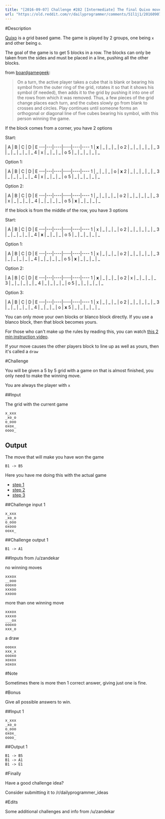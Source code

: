 ```yaml
---
title: "[2016-09-07] Challenge #282 [Intermediate] The final Quixo move"
url: "https://old.reddit.com/r/dailyprogrammer/comments/51l1j1/20160907_challenge_282_intermediate_the_final/"
---
```


#Description

[Quixo](https://boardgamegeek.com/boardgame/3190/quixo) is a grid based game. The game is played by 2 groups, one being `x` and other being `o`.

The goal of the game is to get 5 blocks in a row.
The blocks can only be taken from the sides and must be placed in a line, pushing all the other blocks.

from [boardgamegeek](https://boardgamegeek.com/boardgame/3190/quixo):

> On a turn, the active player takes a cube that is blank or bearing his symbol from the outer ring of the grid, rotates it so that it shows his symbol (if needed), then adds it to the grid by pushing it into one of the rows from which it was removed. Thus, a few pieces of the grid change places each turn, and the cubes slowly go from blank to crosses and circles. Play continues until someone forms an orthogonal or diagonal line of five cubes bearing his symbol, with this person winning the game.

If the block comes from a corner, you have 2 options

Start:

  | A | B | C | D | E 
---|---|----|----|----|----
1 | **x** | _ | _ | _ | o
2 | _ | _ | _ | _ | _
3 | _ | _ | _ | _ | _
4 | x | _ | _ | _ | o
5 | _ | _ | _ | _ | _

Option 1:

  | A | B | C | D | E 
---|---|----|----|----|----
1 | _ | _ | _ | o | **x**
2 | _ | _ | _ | _ | _
3 | _ | _ | _ | _ | _
4 | x | _ | _ | _ | o
5 | _ | _ | _ | _ | _

Option 2:

  | A | B | C | D | E 
---|---|----|----|----|----
1 | _ | _ | _ | _ | o
2 | _ | _ | _ | _ | _
3 | x | _ | _ | _ | _
4 | _ | _ | _ | _ | o
5 | **x** | _ | _ | _ | _

If the block is from the middle of the row, you have 3 options

Start:

  | A | B | C | D | E 
---|---|----|----|----|----
1 | x | _ | _ | _ | o
2 | _ | _ | _ | _ | _
3 | _ | _ | _ | _ | _
4 | **x** | _ | _ | _ | o
5 | _ | _ | _ | _ | _

Option 1:

  | A | B | C | D | E 
---|---|----|----|----|----
1 | x | _ | _ | _ | o
2 | _ | _ | _ | _ | _
3 | _ | _ | _ | _ | _
4 | _ | _ | _ | _ | o
5 | **x** | _ | _ | _ | _

Option 2:

  | A | B | C | D | E 
---|---|----|----|----|----
1 | **x** | _ | _ | _ | o
2 | x | _ | _ | _ | _
3 | _ | _ | _ | _ | _
4 | _ | _ | _ | _ | o
5 | _ | _ | _ | _ | _

Option 3:

  | A | B | C | D | E 
---|---|----|----|----|----
1 | x | _ | _ | _ | o
2 | _ | _ | _ | _ | _
3 | _ | _ | _ | _ | _
4 | _ | _ | _ | o | **x**
5 | _ | _ | _ | _ | _


You can only move your own blocks or blanco block directly. If you use a blanco block, then that block becomes yours.

For those who can't make up the rules by reading this, you can watch [this 2 min instruction video](https://www.youtube.com/watch?v=cZT5N6hIFYM).

If your move causes the other players block to line up as well as yours, then it's called a `draw`

#Challenge

You will be given a 5 by 5 grid with a game on that is almost finished, you only need to make the winning move.

You are always the player with `x`

##Input

The grid with the current game

    x_xxx
    _xo_o
    o_ooo
    oxox_
    oooo_


## Output
The move that will make you have won the game

    B1 -> B5

Here you have me doing this with the actual game

 - [step 1](http://imgur.com/NywAMsM)
 - [step 2](http://imgur.com/tb4sFIU)
 - [step 3](http://imgur.com/zldLzcN)

##Challenge input 1

    x_xxx
    _xo_o
    o_ooo
    oxooo
    ooxx_

##Challenge output 1

    B1 -> A1

##Inputs from /u/zandekar

no winning moves
    
    xxxox
    __ooo
    oooxo
    xxxoo
    xxooo

more than one winning move
    
    xxxox
    xxxxo
    ___ox
    oooxo
    xxx_o

a draw

    oooxx
    xxx_x
    oooxo
    xoxox
    xoxox

#Note

Sometimes there is more then 1 correct answer, giving just one is fine.

#Bonus

Give all possible answers to win.

##Input 1

    x_xxx
    _xo_o
    o_ooo
    oxox_
    oooo_

##Output 1

    B1 -> B5
    B1 -> A1
    B1 -> E1

#Finally

Have a good challenge idea?

Consider submitting it to /r/dailyprogrammer_ideas

#Edits

Some additional challenges and info from /u/zandekar